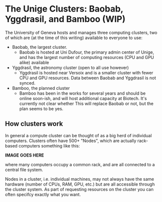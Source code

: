 # The Unige Clusters: Baobab, Yggdrasil, and Bamboo (WIP)

The University of Geneva hosts and manages three computing clusters, two of which are (at the time of this writing) available to everyone to use:
 - Baobab, the largest cluster.
   - Baobab is hosted at Uni Dufour, the primary admin center of Unige, and has the largest number of computing resources (CPU and GPU alike) available
 - Yggdrasil, the astronomy cluster (open to all use however)
   - Yggdrasil is hosted near Versoix and is a smaller cluster with fewer CPU and GPU resources. Data between Baobab and Yggdrasil is not synced.
 - Bamboo, the planned cluster
   - Bamboo has been in the works for several years and should be online soon-ish, and will host additional capacity at Biotech. It's currently not clear whether This will replace Baobab or not, but the plan seems to be yes.
  
## How clusters work

In general a compute cluster can be thought of as a big herd of individual computers. Clusters often have 500+ "Nodes", which are actually rack-based computers something like this:

**IMAGE GOES HERE**

where many computers occupy a common rack, and are all connected to a central file system.

Nodes in a cluster, i.e. individual machines, may not always have the same hardware (number of CPUs, RAM, GPU, etc.) but are all accessible through the cluster system. As part of requesting resources on the cluster you can often specifcy exactly what you want.

